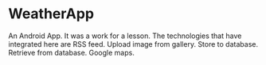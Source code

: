 # WeatherApp
An Android App. It was a work for a lesson. The technologies that have integrated here are RSS feed. Upload image from gallery. Store to database. Retrieve from database. Google maps.
